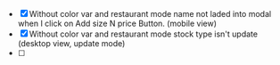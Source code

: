 - [x]  Without color var and restaurant mode name not laded into  modal when I click on Add size N price Button. (mobile view)
- [x] Without color var and restaurant mode stock type isn't update (desktop view, update mode)
- [ ] 